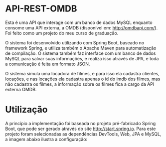 # API-REST-OMDB

Esta é uma API que interage com um banco de dados MySQL enquanto consome uma API externa, a OMDB (disponível em: http://omdbapi.com/).
Foi feito como um projeto do meu curso de graduação.


O sistema foi desenvolvido utilizando com Spring Boot, baseado no framework Spring, e utiliza também o Apache Maven para automatização de compilação. O sistema também faz interface com um banco de dados MySQL para salvar suas informações, e realiza isso através de JPA, e toda a comunicação é feita em formato JSON.

O sistema simula uma locadora de filmes, e para isso ela cadastra clientes, locações, e nas locações ela cadastra apenas o id do imdb dos filmes, mas não cadastra os filmes, a informação sobre os filmes fica a cargo da API externa OMDB.

# Utilização

A princípio a implementação foi baseada no projeto pré-fabricado Spring
Boot, que pode ser gerado através do site <http://start.spring.io>.
Para este projeto foram selecionadas as dependências DevTools, Web, JPA
e MySQL, a imagem abaixo ilustra a configuração:

